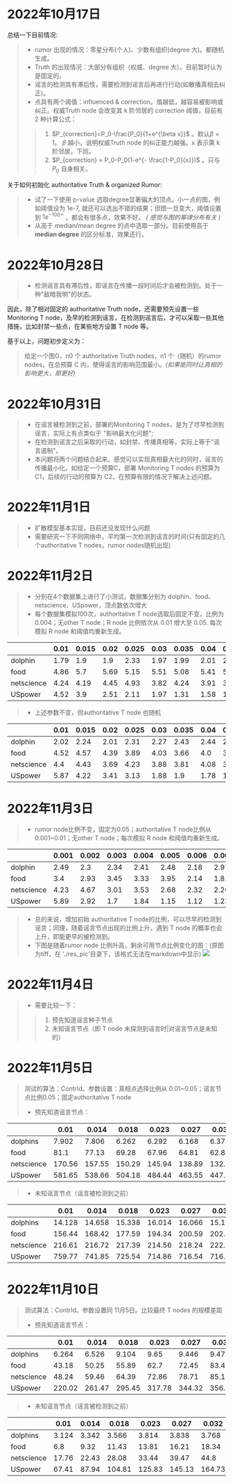 # 2022年10月17日

总结一下目前情况:
> * rumor 出现的情况：零星分布(个人)、少数有组织(degree 大)。都随机生成。
> * Truth 的出现情况：大部分有组织（权威、degree 大）。目前暂时认为是固定的。
> * 谣言的检测具有滞后性，需要检测到谣言后再进行行动(如散播真相去纠正)。
> * 点具有两个阈值：influenced & correction。值越低，越容易被影响或纠正。权威Truth node 会改变其 k 阶邻居的 correction 阈值，目前有 2 种计算公式：
>> 1. $P_{correction}=P_0-\frac{P_0}{1+e^{\beta x}}$ 。默认$\beta=1$。 $\beta$ 越小，说明权威Truth node 的纠正能力越强。x 表示第 k 阶邻居，下同。
>> 2. $P_{correction} = P_0-P_0(1-e^{- \frac{1-P_0}{x}})$ 。只与 $P_0$ 自身相关。

关于如何初始化 authoritative Truth & organized Rumor:
> * 试了一下使用 p-value 选取degree显著偏大的顶点。小一点的图，例如阈值设为 1e-7, 就还可以选出不错的结果；但图一旦变大，阈值设置到 $1e^{-100+}$ ，都会有很多点，效果不好。 *( 感觉与图的幂律分布有关 )*
> * 从高于 median/mean degree 的点中选取一部分。目前使用高于 **median degree** 的区分标准，效果还行。

# 2022年10月28日
> * 检测谣言具有滞后性，即谣言在传播一段时间后才会被检测到。处于一种"敌暗我明"的状态。

因此，除了相对固定的 authoritative Truth node，还需要预先设置一些 Monitoring T node，及早的检测到谣言，在检测到谣言后，才可以采取一些其他措施，比如封禁一些点，在某些地方设置 T node 等。

基于以上，问题初步定义为：
> 给定一个图G，n0 个 authoritative Truth nodes，n1 个（随机）的rumor nodes，在总预算 C 内，使得谣言的影响范围最小。*(如果能同时让真相的影响更大，那更好)*

# 2022年10月31日
> * 在谣言被检测到之前，部署的Monitoring T nodes，是为了尽早检测到谣言，实际上有点类似于 "影响最大化问题";
> * 在检测到谣言之后采取的行动，如封禁、传播真相等，实际上等于"谣言遏制"。
> * 本问题将两个问题结合起来。感觉可以实现真相最大化的同时，谣言的传播最小化，如给定一个预算C，部署 Monitoring T nodes 的预算为 C1，后续的行动的预算为 C2，在预算有限的情况下解决上述问题。

# 2022年11月1日
> * 扩散模型基本实现，目前还没发现什么问题
> * 需要研究一下不同网络中，平均第一次检测到谣言的时间(只有固定的几个authoritative T nodes，rumor nodes随机出现) 

# 2022年11月2日
> * 分别在4个数据集上进行了小测试，数据集分别为 dolphin、food、netscience、USpower，顶点数依次增大
> * 每个数据集模拟100次，authoritative T node选取后固定不变，比例为0.004；无other T node；R node 比例依次从 0.01 增大至 0.05. 每次模拟 R node 和阈值均重新生成。

|   |0.01 | 0.015| 0.02 | 0.025| 0.03 | 0.035| 0.04 | 0.045| 0.05 |
|---|-----|------|------|------|------|------|------|------|------|
|dolphin|1.79| 1.9| 1.9| 2.33| 1.97| 1.99| 2.01| 2.25| 2.07|
|food|4.86| 5.7| 5.69| 5.15| 5.51| 5.08| 5.41| 5.19| 4.52|
|netscience|4.24| 4.19| 4.45| 4.93| 3.82| 4.24| 3.91| 3.74| 3.59|
|USpower|4.52| 3.9| 2.51| 2.11| 1.97| 1.31| 1.58| 1.46| 1.27|

> * 上述参数不变，但authoritative T node 也随机

|   |0.01 | 0.015| 0.02 | 0.025| 0.03 | 0.035| 0.04 | 0.045| 0.05 |
|---|-----|------|------|------|------|------|------|------|------|
|dolphin|2.02| 2.24| 2.01| 2.31| 2.27| 2.43| 2.44| 2.32| 2.28|
|food|4.52| 4.57| 4.39| 3.89| 4.03| 3.66| 4.0| 3.95| 3.29|
|netscience|4.4| 4.43| 3.69| 4.23| 3.88| 3.81| 4.08| 3.51| 3.13|
|USpower|5.87| 4.22| 3.41| 3.13| 1.88| 1.9| 1.78| 1.43| 1.76|

# 2022年11月3日
> * rumor node比例不变，固定为0.05；authoritative T node比例从0.001~0.01；无other T node；每次模拟 R node 和阈值均重新生成。


|   |0.001 | 0.002| 0.003 | 0.004| 0.005 | 0.006| 0.007 | 0.008| 0.009 |0.01|
|---|------|------|-------|------|-------|------|-------|------|-------|----|
|dolphin|2.49| 2.3| 2.34| 2.41| 2.48| 2.18| 2.97| 2.64| 2.45| 2.52|
|food|3.4| 2.93| 3.45| 3.33| 3.95| 2.14| 1.81| 2.0| 1.51| 1.87|
|netscience|4.23| 4.67| 3.01| 3.53| 2.68| 2.32| 2.26| 2.02| 1.58| 1.9|
|USpower|5.89| 2.92| 1.7| 1.84| 1.15| 1.12| 1.23| 1.03| 1.05| 1.0|

> * 总的来说，增加初始 authoritative T node的比例，可以尽早的检测到谣言；同理，随着谣言节点出现的比例上升，遇到 T node 的概率也会上升，即能更早的被检测到。
> * 下图是随着rumor node 比例升高，剩余可用节点比例变化的图：(原图为tiff，在 './res_pic'目录下，该格式无法在markdown中显示)
> ![](res_pic/avg_residual_avail_nodes_1.jpeg)


# 2022年11月4日
> * 需要比较一下：
>> 1. 预先知道谣言种子节点
>> 2. 未知谣言节点（即 T node 未探测到谣言时|对谣言节点是未知的）

# 2022年11月5日
> 测试的算法：ContrId。参数设置：真相点选择比例从 0.01~0.05；谣言节点比例0.05；固定authoritative T node
> * 预先知道谣言节点：

|   |   0.01 |  0.014|  0.018|  0.023|  0.027|  0.032|  0.036|  0.041|  0.045|  0.05|
|---|--------|-------|-------|-------|-------|-------|-------|-------|-------|------|
|dolphins|7.902| 7.806| 6.262| 6.292| 6.168| 6.374| 5.364| 5.322| 5.514| 5.548|
|food|81.1| 77.13| 69.28| 67.96| 64.81| 62.81| 59.69| 57.52| 55.25| 55.84|
|netscience|170.56| 157.55| 150.29| 145.94| 138.89| 132.69| 129.26| 128.05| 126.68| 123.53|
|USpower|581.65| 538.66| 504.18| 484.44| 463.55| 447.51| 425.6| 406.44| 394.66| 381.66|

> * 未知谣言节点（谣言被检测到之前）

|   |   0.01 |  0.014|  0.018|  0.023|  0.027|  0.032|  0.036|  0.041|  0.045|  0.05|
|---|--------|-------|-------|-------|-------|-------|-------|-------|-------|------|
|dolphins|14.128| 14.658| 15.338| 16.014| 16.066| 15.176| 17.998| 17.914| 19.288| 18.912|
|food|156.44| 168.42| 177.59| 194.34| 200.59| 202.4| 211.39| 212.36| 214.6| 230.48|
|netscience|216.61| 216.72| 217.39| 214.56| 218.24| 222.72| 236.94| 233.73| 240.71| 241.12|
|USpower|759.77| 741.85| 725.54| 714.86| 716.54| 716.44| 724.53| 740.4| 741.97| 754.54|

# 2022年11月10日
> 测试算法：ContrId。参数设置同 11月5日。比较最终 T nodes 的规模差距
> * 预先知道谣言节点：

|   |   0.01 |  0.014|  0.018|  0.023|  0.027|  0.032|  0.036|  0.041|  0.045|  0.05|
|---|--------|-------|-------|-------|-------|-------|-------|-------|-------|------|
|dolphins|6.264| 6.526| 9.104| 9.65| 9.446| 9.476| 12.334| 12.202| 12.432| 12.072|
|food|43.18| 50.25| 55.89| 62.7| 72.45| 83.45| 83.23| 85.41| 98.32| 99.11|
|netscience|48.24| 59.46| 64.39| 72.86| 78.71| 85.15| 91.75| 97.48| 103.14| 109.46|
|USpower|220.02| 261.47| 295.45| 317.78| 344.32| 356.65| 384.51| 400.16| 426.16| 455.31|

> * 未知谣言节点（谣言被检测到之前）

|   |   0.01 |  0.014|  0.018|  0.023|  0.027|  0.032|  0.036|  0.041|  0.045|  0.05|
|---|--------|-------|-------|-------|-------|-------|-------|-------|-------|------|
|dolphins|3.124| 3.342| 3.566| 3.814| 3.838| 3.768| 4.096| 4.452| 4.522| 4.664|
|food|6.8| 9.32| 11.43| 13.81| 16.21| 18.34| 20.67| 22.92| 24.94| 27.13|
|netscience|17.76| 22.43| 28.08| 33.44| 39.47| 44.8| 49.98| 55.51| 61.53| 67.4|
|USpower|67.41| 87.94| 104.81| 125.83| 145.13| 164.73| 186.12| 203.3| 223.61| 243.3|